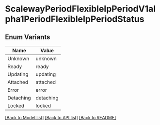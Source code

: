 # ScalewayPeriodFlexibleIpPeriodV1alpha1PeriodFlexibleIpPeriodStatus

## Enum Variants

| Name | Value |
|---- | -----|
| Unknown | unknown |
| Ready | ready |
| Updating | updating |
| Attached | attached |
| Error | error |
| Detaching | detaching |
| Locked | locked |


[[Back to Model list]](../README.md#documentation-for-models) [[Back to API list]](../README.md#documentation-for-api-endpoints) [[Back to README]](../README.md)


